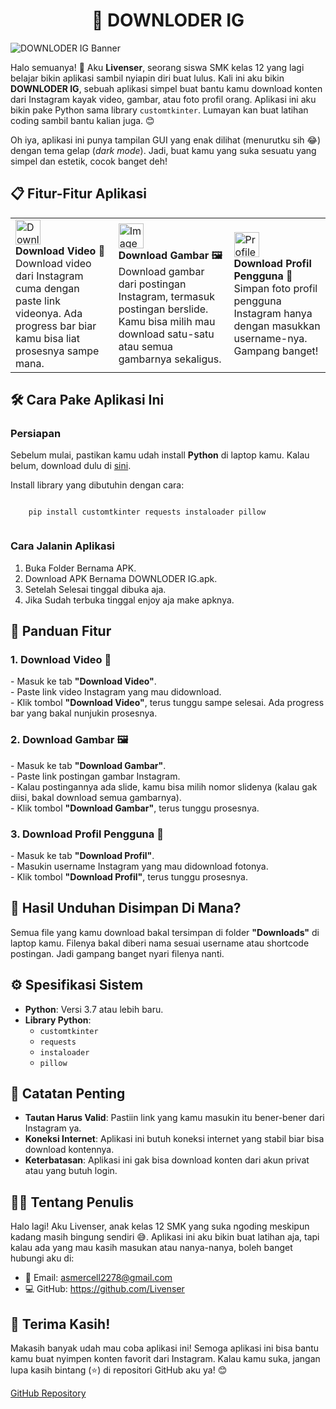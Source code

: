 <div class="container">
  <div style="text-align: center;">
    <h1> 🌟 DOWNLODER IG</h1>
  </div>

  <div class="banner">
    <img src="https://cdn.discordapp.com/attachments/1313720907629330432/1357974116438900746/ChatGPT_Image_Apr_2_2025_09_15_52_PM.png?ex=67f22773&is=67f0d5f3&hm=346ef24a9af96da6a99925d93b372d6550ea7a190445b8aa2e723a31c12a9b59&" alt="DOWNLODER IG Banner" />
  </div>
</div>

<p class="center">
  Halo semuanya! 👋 Aku <strong>Livenser</strong>, seorang siswa SMK kelas 12 yang lagi belajar bikin aplikasi sambil nyiapin diri buat lulus. Kali ini aku bikin <strong>DOWNLODER IG</strong>, sebuah aplikasi simpel buat bantu kamu download konten dari Instagram kayak video, gambar, atau foto profil orang. Aplikasi ini aku bikin pake Python sama library <code>customtkinter</code>. Lumayan kan buat latihan coding sambil bantu kalian juga. 😊
</p>

<p class="center">
  Oh iya, aplikasi ini punya tampilan GUI yang enak dilihat (menurutku sih 😂) dengan tema gelap (<em>dark mode</em>). Jadi, buat kamu yang suka sesuatu yang simpel dan estetik, cocok banget deh!
</p>

<h2>📋 Fitur-Fitur Aplikasi</h2>
<table class="feature-table">
  <tr>
    <td>
      <img src="https://img.icons8.com/ios-filled/50/ffffff/download.png" alt="Download Icon" width="40" />
      <br />
      <strong>Download Video 🎥</strong>
      <br />
      Download video dari Instagram cuma dengan paste link videonya. Ada progress bar biar kamu bisa liat prosesnya sampe mana.
    </td>
    <td>
      <img src="https://img.icons8.com/ios-filled/50/ffffff/image.png" alt="Image Icon" width="40" />
      <br />
      <strong>Download Gambar 🖼️</strong>
      <br />
      Download gambar dari postingan Instagram, termasuk postingan berslide. Kamu bisa milih mau download satu-satu atau semua gambarnya sekaligus.
    </td>
    <td>
      <img src="https://img.icons8.com/ios-filled/50/ffffff/user-male-circle.png" alt="Profile Icon" width="40" />
      <br />
      <strong>Download Profil Pengguna 👤</strong>
      <br />
      Simpan foto profil pengguna Instagram hanya dengan masukkan username-nya. Gampang banget!
    </td>
  </tr>
</table>

<h2>🛠️ Cara Pake Aplikasi Ini</h2>

<h3>Persiapan</h3>
<p>
  Sebelum mulai, pastikan kamu udah install <strong>Python</strong> di laptop kamu. Kalau belum, download dulu di <a href="https://www.python.org/downloads/">sini</a>.
</p>

<p>
  Install library yang dibutuhin dengan cara:
</p>
<div class="code-block">
  <code>
    pip install customtkinter requests instaloader pillow
  </code>
</div>

<h3>Cara Jalanin Aplikasi</h3>
<ol>
  <li> Buka Folder Bernama APK.</li>
  <li> Download APK Bernama DOWNLODER IG.apk.</li>
  <li> Setelah Selesai tinggal dibuka aja.</li>
  <li> Jika Sudah terbuka tinggal enjoy aja make apknya.</li>
</ol>

<h2>🔧 Panduan Fitur</h2>

<h3>1. Download Video 🎥</h3>
<p>
  - Masuk ke tab <strong>"Download Video"</strong>.<br />
  - Paste link video Instagram yang mau didownload.<br />
  - Klik tombol <strong>"Download Video"</strong>, terus tunggu sampe selesai. Ada progress bar yang bakal nunjukin prosesnya.
</p>

<h3>2. Download Gambar 🖼️</h3>
<p>
  - Masuk ke tab <strong>"Download Gambar"</strong>.<br />
  - Paste link postingan gambar Instagram.<br />
  - Kalau postingannya ada slide, kamu bisa milih nomor slidenya (kalau gak diisi, bakal download semua gambarnya).<br />
  - Klik tombol <strong>"Download Gambar"</strong>, terus tunggu prosesnya.
</p>

<h3>3. Download Profil Pengguna 👤</h3>
<p>
  - Masuk ke tab <strong>"Download Profil"</strong>.<br />
  - Masukin username Instagram yang mau didownload fotonya.<br />
  - Klik tombol <strong>"Download Profil"</strong>, terus tunggu prosesnya.
</p>

<h2>📂 Hasil Unduhan Disimpan Di Mana?</h2>
<p>
  Semua file yang kamu download bakal tersimpan di folder <strong>"Downloads"</strong> di laptop kamu. Filenya bakal diberi nama sesuai username atau shortcode postingan. Jadi gampang banget nyari filenya nanti.
</p>

<h2>⚙️ Spesifikasi Sistem</h2>
<ul>
  <li><strong>Python</strong>: Versi 3.7 atau lebih baru.</li>
  <li><strong>Library Python</strong>:
    <ul>
      <li><code>customtkinter</code></li>
      <li><code>requests</code></li>
      <li><code>instaloader</code></li>
      <li><code>pillow</code></li>
    </ul>
  </li>
</ul>

<h2>🚨 Catatan Penting</h2>
<ul>
  <li><strong>Tautan Harus Valid</strong>: Pastiin link yang kamu masukin itu bener-bener dari Instagram ya.</li>
  <li><strong>Koneksi Internet</strong>: Aplikasi ini butuh koneksi internet yang stabil biar bisa download kontennya.</li>
  <li><strong>Keterbatasan</strong>: Aplikasi ini gak bisa download konten dari akun privat atau yang butuh login.</li>
</ul>

<h2>👨‍💻 Tentang Penulis</h2>
<p>
  Halo lagi! Aku Livenser, anak kelas 12 SMK yang suka ngoding meskipun kadang masih bingung sendiri 😅. Aplikasi ini aku bikin buat latihan aja, tapi kalau ada yang mau kasih masukan atau nanya-nanya, boleh banget hubungi aku di:
</p>
<ul>
  <li>📧 Email: <a href="mailto:asmercell2278@gmail.com">asmercell2278@gmail.com</a></li>
  <li>💻 GitHub: <a href="https://github.com/Livenser">https://github.com/Livenser</a></li>
</ul>

<h2>🙏 Terima Kasih!</h2>
<p>
  Makasih banyak udah mau coba aplikasi ini! Semoga aplikasi ini bisa bantu kamu buat nyimpen konten favorit dari Instagram. Kalau kamu suka, jangan lupa kasih bintang (⭐) di repositori GitHub aku ya! 😊
</p>

<p class="center">
  <a href="https://github.com/Livenser/DOWNLOADER-IG/tree/main" class="button">GitHub Repository</a>
</p>
